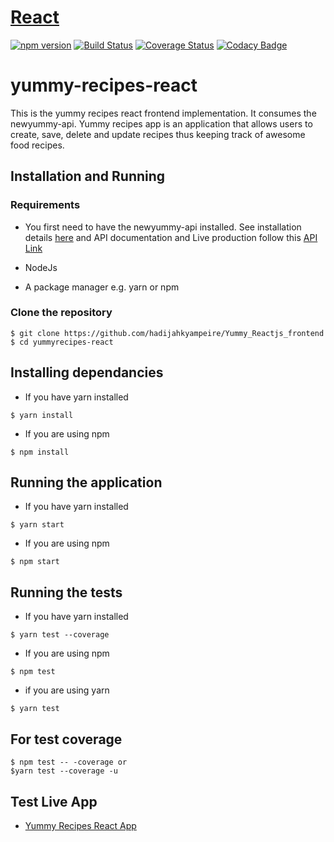 # [React](https://reactjs.org/) 
[![npm version](https://img.shields.io/npm/v/react.svg?style=flat)](https://www.npmjs.com/package/react)
[![Build Status](https://travis-ci.org/hadijahkyampeire/Yummy-Reactjs-Frontend.svg?branch=ft-tests-app-155121666)](https://travis-ci.org/hadijahkyampeire/Yummy-Reactjs-Frontend)
[![Coverage Status](https://coveralls.io/repos/github/hadijahkyampeire/Yummy-Reactjs-Frontend/badge.svg?branch=ft-tests-app-155121666)](https://coveralls.io/github/hadijahkyampeire/Yummy-Reactjs-Frontend?branch=ft-tests-app-155121666)
[![Codacy Badge](https://api.codacy.com/project/badge/Grade/a90f1e627ae7458592927e2ef5411f5b)](https://www.codacy.com/app/hadijahkyampeire/Yummy-Reactjs-Frontend?utm_source=github.com&amp;utm_medium=referral&amp;utm_content=hadijahkyampeire/Yummy-Reactjs-Frontend&amp;utm_campaign=Badge_Grade)
# yummy-recipes-react

This is the yummy recipes react frontend implementation. It consumes the newyummy-api.
Yummy recipes app is an application that allows users to create, save, delete and update recipes thus keeping track of awesome food recipes.
## Installation and Running
### Requirements
- You first need to have the newyummy-api installed. See installation details [here](https://github.com/hadijahkyampeire/newyummy_api) and API documentation and Live production follow this [API Link](https://hadijahyummyrecipe-api.herokuapp.com/apidocs/)

- NodeJs 
- A package manager e.g. yarn or npm

### Clone the repository
```
$ git clone https://github.com/hadijahkyampeire/Yummy_Reactjs_frontend
$ cd yummyrecipes-react
```

## Installing dependancies

- If you have yarn installed
```
$ yarn install
```

- If you are using npm
```
$ npm install
```

## Running the application

- If you have yarn installed
```
$ yarn start
```

- If you are using npm
```
$ npm start
```

## Running the tests

- If you have yarn installed
```
$ yarn test --coverage 
```

- If you are using npm
```
$ npm test
```
- if you are using yarn
```
$ yarn test

```
## For test coverage
```
$ npm test -- -coverage or
$yarn test --coverage -u
```
## Test Live App
- [Yummy Recipes React App](https://hadijahz-recipes-react.herokuapp.com/)
